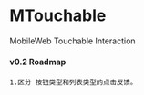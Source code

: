 MTouchable
==========

MobileWeb  Touchable Interaction

#### v0.2 Roadmap

    1.区分 按钮类型和列表类型的点击反馈。